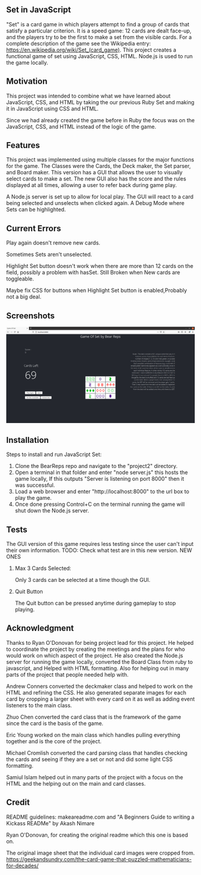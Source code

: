 Set in JavaScript
--------

"Set" is a card game in which players attempt to find a group of cards that satisfy a particular criterion. 
It is a speed game: 12 cards are dealt face-up, and the players try to be the first to make a set from the visible cards. 
For a complete description of the game see the Wikipedia entry: https://en.wikipedia.org/wiki/Set_(card_game). 
This project creates a functional game of set using JavaScript, CSS, HTML. Node.js is used to run the game locally. 

Motivation
----------

This project was intended to combine what we have learned about JavaScript, CSS, and HTML by taking the our previous Ruby Set and making it in JavaScript using CSS and HTML.

Since we had already created the game before in Ruby the focus was on the JavaScript, CSS, and HTML instead of the logic of the game.

Features
--------

This project was implemented using multiple classes for the major functions for the game. 
The Classes were the Cards, the Deck maker, the Set parser, and Board maker. 
This version has a GUI that allows the user to visually select cards to make a set. The new GUI
also has the score and the rules displayed at all times, allowing a user to refer back during game play. 

A Node.js server is set up to allow for local play.
The GUI will react to a card being selected and unselects when clicked again.
A Debug Mode where Sets can be highlighted.


Current Errors
--------------

Play again doesn't remove new cards. 

Sometimes Sets aren't unselected.

Highlight Set button doesn't work when there are more than 12 cards on the field, possibly a problem with hasSet. Still Broken 
when New cards are toggleable.

Maybe fix CSS for buttons when Highlight Set button is enabled,Probably not a big deal.

Screenshots
-----------
![image](project2/public/assets/SampleGame.png) 




Installation
------------

Steps to install and run JavaScript Set:
1) Clone the BearReps repo and navigate to the "project2" directory.
2) Open a terminal in that folder and enter "node server.js" this hosts the game locally, If this outputs "Server is listening on port 8000" then it was successful.
3) Load a web browser and enter "http://localhost:8000" to the url box to play the game.
4) Once done pressing Control+C on the terminal running the game will shut down the Node.js server.

Tests
-----

The GUI version of this game requires less testing since the user can't input their own information.
TODO: Check what test are in this new version.
NEW ONES
1) Max 3 Cards Selected:

	Only 3 cards can be selected at a time though the GUI.
	
2) Quit Button
	
	The Quit button can be pressed anytime during gameplay to stop playing.
	
	


Acknowledgment
---------------
Thanks to Ryan O'Donovan for being project lead for this project. He helped to coordinate the project by creating the meetings and the plans for who would work on which aspect of the project. 
He also created the Node.js server for running the game locally, converted the Board Class from ruby to javascript, and Helped with HTML formatting. 
Also for helping out in many parts of the project that people needed help with.

Andrew Conners converted the deckmaker class and helped to work on the HTML and refining the CSS.
He also generated separate images for each card by cropping a larger sheet with every card on it as well as adding event listeners to the main class.

Zhuo Chen converted the card class that is the framework of the game since the card is the basis of the game.

Eric Young worked on the main class which handles pulling everything together and is the core of the project. 

Michael Cromlish converted the card parsing class that handles checking the cards and seeing if they are a set or not and did some light CSS formatting.

Samiul Islam helped out in many parts of the project with a focus on the HTML and the helping out on the main and card classes. 

Credit
------

README guidelines:
makeareadme.com and "A Beginners Guide to writing a Kickass READMe" by Akash Nimare

Ryan O'Donovan, for creating the original readme which this one is based on.

The original image sheet that the individual card images were cropped from. https://geekandsundry.com/the-card-game-that-puzzled-mathematicians-for-decades/




